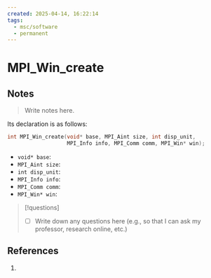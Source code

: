 ```yaml
---
created: 2025-04-14, 16:22:14
tags:
  - msc/software
  - permanent
---
```

# MPI_Win_create

## Notes

> Write notes here.

Its declaration is as follows:

```c
int MPI_Win_create(void* base, MPI_Aint size, int disp_unit,
                   MPI_Info info, MPI_Comm comm, MPI_Win* win);
```

- `void* base`:
- `MPI_Aint size`:
- `int disp_unit`:
- `MPI_Info info`:
- `MPI_Comm comm`:
- `MPI_Win* win`:

> [!questions]
> - [ ] Write down any questions here (e.g., so that I can ask my professor, research online, etc.)

## References

1. 
